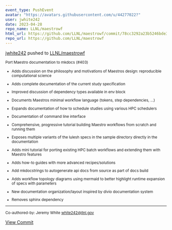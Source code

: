 ```yaml
---
event_type: PushEvent
avatar: "https://avatars.githubusercontent.com/u/44277022?"
user: jwhite242
date: 2023-04-28
repo_name: LLNL/maestrowf
html_url: https://github.com/LLNL/maestrowf/commit/78cc3292a23b5246bde3b7fb0bd8c64b879a538b
repo_url: https://github.com/LLNL/maestrowf
---
```


<a href='https://github.com/jwhite242' target='_blank'>jwhite242</a> pushed to <a href='https://github.com/LLNL/maestrowf' target='_blank'>LLNL/maestrowf</a>

<small>Port Maestro documentation to mkdocs (#403)

* Adds discussion on the philosophy and motivations of Maestros design: reproducible computational science

* Adds complete documentation of the current study specification

* Improved discussion of dependency types available in env block

* Documents Maestros minimal workflow language (tokens, step dependencies, ...)

* Expands documentation of how to schedule studies using various HPC schedulers

* Documentation of command line interface

* Comprehensive, progressive tutorial building Maestro workflows from scratch and running them

* Exposes multiple variants of the lulesh specs in the sample directory directly in the documentation

* Adds mini tutorial for porting existing HPC batch workflows and extending them with Maestro features

* Adds how-to guides with more advanced recipes/solutions

* Add mkdocstrings to autogenerate api docs from source as part of docs build

* Adds workflow topology diagrams using mermaid to better highlight runtime expansion of specs with parameters

* New documentation organization/layout inspired by divio documentation system

* Removes sphinx dependency

---------

Co-authored-by: Jeremy White <white242@llnl.gov></small>

<a href='https://github.com/LLNL/maestrowf/commit/78cc3292a23b5246bde3b7fb0bd8c64b879a538b' target='_blank'>View Commit</a>